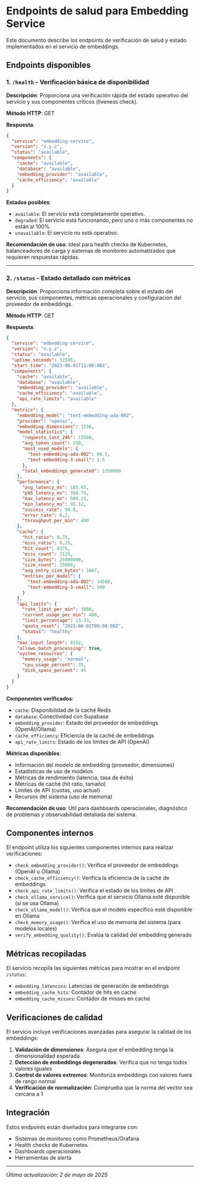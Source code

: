# Endpoints de salud para Embedding Service

Este documento describe los endpoints de verificación de salud y estado implementados en el servicio de embeddings.

## Endpoints disponibles

### 1. `/health` - Verificación básica de disponibilidad

**Descripción**: Proporciona una verificación rápida del estado operativo del servicio y sus componentes críticos (liveness check).

**Método HTTP**: GET

**Respuesta**:
```json
{
  "service": "embedding-service",
  "version": "x.y.z",
  "status": "available",
  "components": {
    "cache": "available",
    "database": "available",
    "embedding_provider": "available",
    "cache_efficiency": "available"
  }
}
```

**Estados posibles**:
- `available`: El servicio está completamente operativo.
- `degraded`: El servicio está funcionando, pero uno o más componentes no están al 100%.
- `unavailable`: El servicio no está operativo.

**Recomendación de uso**: Ideal para health checks de Kubernetes, balanceadores de carga y sistemas de monitoreo automatizados que requieren respuestas rápidas.

---

### 2. `/status` - Estado detallado con métricas

**Descripción**: Proporciona información completa sobre el estado del servicio, sus componentes, métricas operacionales y configuración del proveedor de embeddings.

**Método HTTP**: GET

**Respuesta**:
```json
{
  "service": "embedding-service",
  "version": "x.y.z",
  "status": "available",
  "uptime_seconds": 12345,
  "start_time": "2023-06-01T12:00:00Z",
  "components": {
    "cache": "available",
    "database": "available",
    "embedding_provider": "available",
    "cache_efficiency": "available",
    "api_rate_limits": "available"
  },
  "metrics": {
    "embedding_model": "text-embedding-ada-002",
    "provider": "openai",
    "embedding_dimensions": 1536,
    "model_statistics": {
      "requests_last_24h": 12500,
      "avg_token_count": 250,
      "most_used_models": {
        "text-embedding-ada-002": 98.5,
        "text-embedding-3-small": 1.5
      },
      "total_embeddings_generated": 1250000
    },
    "performance": {
      "avg_latency_ms": 185.45,
      "p95_latency_ms": 350.75,
      "max_latency_ms": 980.25,
      "min_latency_ms": 95.12,
      "success_rate": 99.8,
      "error_rate": 0.2,
      "throughput_per_min": 400
    },
    "cache": {
      "hit_ratio": 0.75,
      "miss_ratio": 0.25,
      "hit_count": 9375,
      "miss_count": 3125,
      "size_bytes": 25000000,
      "size_count": 15000,
      "avg_entry_size_bytes": 1667,
      "entries_per_model": {
        "text-embedding-ada-002": 14500,
        "text-embedding-3-small": 500
      }
    },
    "api_limits": {
      "rate_limit_per_min": 3000,
      "current_usage_per_min": 400,
      "limit_percentage": 13.33,
      "quota_reset": "2023-06-02T00:00:00Z",
      "status": "healthy"
    },
    "max_input_length": 8192,
    "allows_batch_processing": true,
    "system_resources": {
      "memory_usage": "normal",
      "cpu_usage_percent": 35,
      "disk_space_percent": 45
    }
  }
}
```

**Componentes verificados**:
- `cache`: Disponibilidad de la caché Redis
- `database`: Conectividad con Supabase
- `embedding_provider`: Estado del proveedor de embeddings (OpenAI/Ollama)
- `cache_efficiency`: Eficiencia de la caché de embeddings
- `api_rate_limits`: Estado de los límites de API (OpenAI)

**Métricas disponibles**:
- Información del modelo de embedding (proveedor, dimensiones)
- Estadísticas de uso de modelos
- Métricas de rendimiento (latencia, tasa de éxito)
- Métricas de caché (hit ratio, tamaño)
- Límites de API (cuotas, uso actual)
- Recursos del sistema (uso de memoria)

**Recomendación de uso**: Útil para dashboards operacionales, diagnóstico de problemas y observabilidad detallada del sistema.

## Componentes internos

El endpoint utiliza los siguientes componentes internos para realizar verificaciones:

- `check_embedding_provider()`: Verifica el proveedor de embeddings (OpenAI u Ollama)
- `check_cache_efficiency()`: Verifica la eficiencia de la caché de embeddings
- `check_api_rate_limits()`: Verifica el estado de los límites de API
- `check_ollama_service()`: Verifica que el servicio Ollama esté disponible (si se usa Ollama)
- `check_ollama_model()`: Verifica que el modelo específico esté disponible en Ollama
- `check_memory_usage()`: Verifica el uso de memoria del sistema (para modelos locales)
- `verify_embedding_quality()`: Evalúa la calidad del embedding generado

## Métricas recopiladas

El servicio recopila las siguientes métricas para mostrar en el endpoint `/status`:

- `embedding_latencies`: Latencias de generación de embeddings
- `embedding_cache_hits`: Contador de hits en caché
- `embedding_cache_misses`: Contador de misses en caché

## Verificaciones de calidad

El servicio incluye verificaciones avanzadas para asegurar la calidad de los embeddings:

1. **Validación de dimensiones**: Asegura que el embedding tenga la dimensionalidad esperada
2. **Detección de embeddings degenerados**: Verifica que no tenga todos valores iguales
3. **Control de valores extremos**: Monitoriza embeddings con valores fuera de rango normal
4. **Verificación de normalización**: Comprueba que la norma del vector sea cercana a 1

## Integración

Estos endpoints están diseñados para integrarse con:
- Sistemas de monitoreo como Prometheus/Grafana
- Health checks de Kubernetes
- Dashboards operacionales
- Herramientas de alerta

---

*Última actualización: 2 de mayo de 2025*
